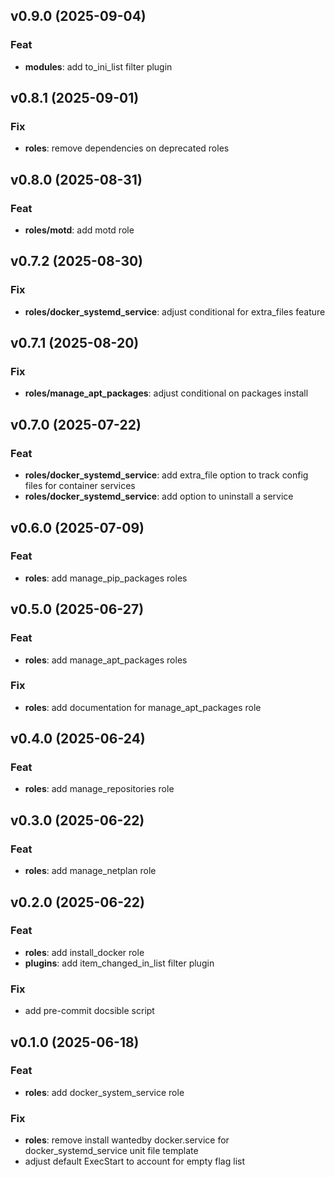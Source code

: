 ## v0.9.0 (2025-09-04)

### Feat

- **modules**: add to_ini_list filter plugin

## v0.8.1 (2025-09-01)

### Fix

- **roles**: remove dependencies on deprecated roles

## v0.8.0 (2025-08-31)

### Feat

- **roles/motd**: add motd role

## v0.7.2 (2025-08-30)

### Fix

- **roles/docker_systemd_service**: adjust conditional for extra_files feature

## v0.7.1 (2025-08-20)

### Fix

- **roles/manage_apt_packages**: adjust conditional on packages install

## v0.7.0 (2025-07-22)

### Feat

- **roles/docker_systemd_service**: add extra_file option to track config files for container services
- **roles/docker_systemd_service**: add option to uninstall a service

## v0.6.0 (2025-07-09)

### Feat

- **roles**: add manage_pip_packages roles

## v0.5.0 (2025-06-27)

### Feat

- **roles**: add manage_apt_packages roles

### Fix

- **roles**: add documentation for manage_apt_packages role

## v0.4.0 (2025-06-24)

### Feat

- **roles**: add manage_repositories role

## v0.3.0 (2025-06-22)

### Feat

- **roles**: add manage_netplan role

## v0.2.0 (2025-06-22)

### Feat

- **roles**: add install_docker role
- **plugins**: add item_changed_in_list filter plugin

### Fix

- add pre-commit docsible script

## v0.1.0 (2025-06-18)

### Feat

- **roles**: add docker_system_service role

### Fix

- **roles**: remove install wantedby docker.service for docker_systemd_service unit file template
- adjust default ExecStart to account for empty flag list
